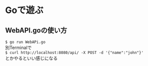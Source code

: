 # Goで遊ぶ

## WebAPI.goの使い方
`$ go run WebAPi.go`  
別Terminalで  
`$ curl http://localhost:8080/api/ -X POST -d '{"name":"john"}'`  
とかやるといい感じになる  